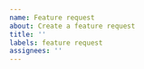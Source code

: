 ```yaml
---
name: Feature request
about: Create a feature request
title: ''
labels: feature request
assignees: ''
---
```


<!-- Please search existing requests for potential duplicates before filing yours:
https://github.com/foundry2D/foundry2d/issues?q=is%3Aissue+label%3A%22feature+request%22+is%3Aopen
-->
